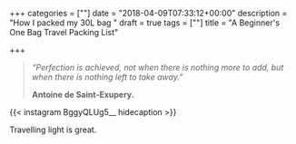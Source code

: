 +++
categories = [""]
date = "2018-04-09T07:33:12+00:00"
description = "How I packed my 30L bag "
draft = true
tags = [""]
title = "A Beginner's One Bag Travel Packing List"

+++

> _“Perfection is achieved, not when there is nothing more to add, but when there is nothing left to take away.”_  
>
> **Antoine de Saint-Exupery.**  

{{< instagram BggyQLUg5__ hidecaption >}} 

Travelling light is great. 